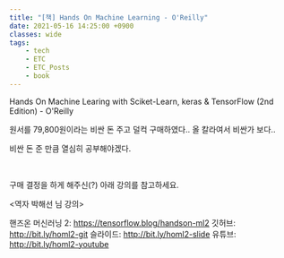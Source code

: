 ```yaml
---
title: "[책] Hands On Machine Learning - O'Reilly"
date: 2021-05-16 14:25:00 +0900
classes: wide
tags:
    - tech
    - ETC
    - ETC_Posts
    - book
---
```


Hands On Machine Learing with Sciket-Learn, keras & TensorFlow (2nd Edition) - O'Reilly

원서를 79,800원이라는 비싼 돈 주고 덜컥 구매하였다.. 올 칼라여서 비싼가 보다..

비싼 돈 준 만큼 열심히 공부해야겠다.

<br>

구매 결정을 하게 해주신(?) 아래 강의를 참고하세요.

<역자 박해선 님 강의>

핸즈온 머신러닝 2: https://tensorflow.blog/handson-ml2
깃허브: http://bit.ly/homl2-git
슬라이드: http://bit.ly/homl2-slide 
유튜브: http://bit.ly/homl2-youtube